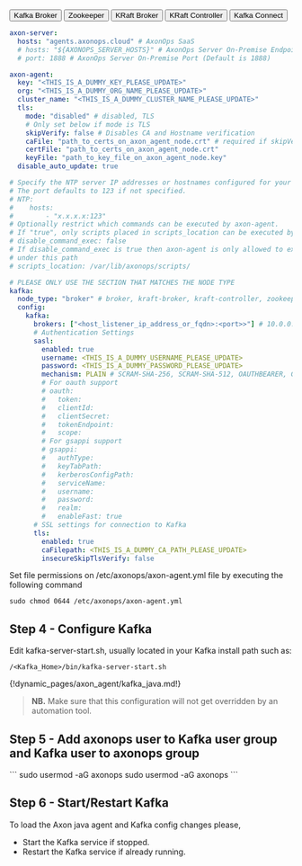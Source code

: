 <br/>
<br/>

<div class="w3-bar w3-light-grey">
  <button class="w3-bar-item w3-button tabSelected w3-grey" id="Broker" onclick="selectKafkaType(event,'Broker')">Kafka Broker</button>
  <button class="w3-bar-item w3-button tabSelected" id="Zookeeper" onclick="selectKafkaType(event,'Zookeeper')">Zookeeper</button>
  <button class="w3-bar-item w3-button tabSelected" id="KRaftBroker" onclick="selectKafkaType(event,'KRaftBroker')">KRaft Broker</button>
  <button class="w3-bar-item w3-button tabSelected" id="KRaftController" onclick="selectKafkaType(event,'KRaftController')">KRaft Controller</button>
  <button class="w3-bar-item w3-button tabSelected" id="Connect" onclick="selectKafkaType(event,'Connect')">Kafka Connect</button>
</div>
<div id="Broker" class="axon_kafka_dynamic_s1">

```yaml hl_lines="9"
axon-server:
  hosts: "agents.axonops.cloud" # AxonOps SaaS
  # hosts: "${AXONOPS_SERVER_HOSTS}" # AxonOps Server On-Premise Endpoint
  # port: 1888 # AxonOps Server On-Premise Port (Default is 1888)

axon-agent:
  key: "<THIS_IS_A_DUMMY_KEY_PLEASE_UPDATE>"
  org: "<THIS_IS_A_DUMMY_ORG_NAME_PLEASE_UPDATE>"
  cluster_name: "<THIS_IS_A_DUMMY_CLUSTER_NAME_PLEASE_UPDATE>"
  tls:
    mode: "disabled" # disabled, TLS
    # Only set below if mode is TLS
    skipVerify: false # Disables CA and Hostname verification
    caFile: "path_to_certs_on_axon_agent_node.crt" # required if skipVerify is not set and you are using a self-signed cert
    certFile: "path_to_certs_on_axon_agent_node.crt"
    keyFile: "path_to_key_file_on_axon_agent_node.key"
  disable_auto_update: true

# Specify the NTP server IP addresses or hostnames configured for your hosts
# The port defaults to 123 if not specified.
# NTP:
#    hosts:
#        - "x.x.x.x:123"
# Optionally restrict which commands can be executed by axon-agent.
# If "true", only scripts placed in scripts_location can be executed by axon-agent.
# disable_command_exec: false
# If disable_command_exec is true then axon-agent is only allowed to execute scripts
# under this path
# scripts_location: /var/lib/axonops/scripts/

# PLEASE ONLY USE THE SECTION THAT MATCHES THE NODE TYPE
kafka:
  node_type: "broker" # broker, kraft-broker, kraft-controller, zookeeper, connect
  config:
    kafka:
      brokers: ["<host_listener_ip_address_or_fqdn>:<port>>"] # 10.0.0.2:9092 or 10.20.30.40:9094 or this_is_my_server.domain.com:9093
      # Authentication Settings
      sasl:
        enabled: true
        username: <THIS_IS_A_DUMMY_USERNAME_PLEASE_UPDATE>
        password: <THIS_IS_A_DUMMY_PASSWORD_PLEASE_UPDATE>
        mechanism: PLAIN # SCRAM-SHA-256, SCRAM-SHA-512, OAUTHBEARER, GSSAPI
        # For oauth support
        # oauth:
        #   token:
        #   clientId:
        #   clientSecret:
        #   tokenEndpoint:
        #   scope:
        # For gsappi support
        # gsappi:
        #   authType:
        #   keyTabPath:
        #   kerberosConfigPath:
        #   serviceName:
        #   username:
        #   password:
        #   realm:
        #   enableFast: true
      # SSL settings for connection to Kafka
      tls:
        enabled: true
        caFilepath: <THIS_IS_A_DUMMY_CA_PATH_PLEASE_UPDATE>
        insecureSkipTlsVerify: false
```
</div>

<div id="Zookeeper" class="axon_kafka_dynamic_s1" style="display:none">

```yaml hl_lines="9"
axon-server:
  hosts: "agents.axonops.cloud" # AxonOps SaaS
  # hosts: "${AXONOPS_SERVER_HOSTS}" # AxonOps Server On-Premise Endpoint
  # port: 1888 # AxonOps Server On-Premise Port (Default is 1888)

axon-agent:
  key: "<THIS_IS_A_DUMMY_KEY_PLEASE_UPDATE>"
  org: "<THIS_IS_A_DUMMY_ORG_NAME_PLEASE_UPDATE>"
  cluster_name: "<THIS_IS_A_DUMMY_CLUSTER_NAME_PLEASE_UPDATE>"
  tls:
    mode: "disabled" # disabled, TLS
    # Only set below if mode is TLS
    skipVerify: false # Disables CA and Hostname verification
    caFile: "path_to_certs_on_axon_agent_node.crt" # required if skipVerify is not set and you are using a self-signed cert
    certFile: "path_to_certs_on_axon_agent_node.crt"
    keyFile: "path_to_key_file_on_axon_agent_node.key"
  disable_auto_update: true

# Specify the NTP server IP addresses or hostnames configured for your hosts
# The port defaults to 123 if not specified.
# NTP:
#    hosts:
#        - "x.x.x.x:123"
# Optionally restrict which commands can be executed by axon-agent.
# If "true", only scripts placed in scripts_location can be executed by axon-agent.
# disable_command_exec: false
# If disable_command_exec is true then axon-agent is only allowed to execute scripts
# under this path
# scripts_location: /var/lib/axonops/scripts/

kafka:
  node_type: "zookeeper" # broker, kraft-broker, kraft-controller, zookeeper, connect
  rack: "<EXAMPLE_COULD_BE_A_RACK_AZ_OR_REGION>"
  # Please do not change the below value for Zookeeper Nodes
  tier0:
    metrics:
      jvm_:
        - "java.lang:*"
      zk_:
        - "org.apache.ZooKeeperService:*"
```
</div>

<div id="KRaftBroker" class="axon_kafka_dynamic_s1" style="display:none">

```yaml hl_lines="9"
axon-server:
  hosts: "agents.axonops.cloud" # AxonOps SaaS
  # hosts: "${AXONOPS_SERVER_HOSTS}" # AxonOps Server On-Premise Endpoint
  # port: 1888 # AxonOps Server On-Premise Port (Default is 1888)

axon-agent:
  key: "<THIS_IS_A_DUMMY_KEY_PLEASE_UPDATE>"
  org: "<THIS_IS_A_DUMMY_ORG_NAME_PLEASE_UPDATE>"
  cluster_name: "<THIS_IS_A_DUMMY_CLUSTER_NAME_PLEASE_UPDATE>"
  tls:
    mode: "disabled" # disabled, TLS
    # Only set below if mode is TLS
    skipVerify: false # Disables CA and Hostname verification
    caFile: "path_to_certs_on_axon_agent_node.crt" # required if skipVerify is not set and you are using a self-signed cert
    certFile: "path_to_certs_on_axon_agent_node.crt"
    keyFile: "path_to_key_file_on_axon_agent_node.key"
  disable_auto_update: true

# Specify the NTP server IP addresses or hostnames configured for your hosts
# The port defaults to 123 if not specified.
# NTP:
#    hosts:
#        - "x.x.x.x:123"
# Optionally restrict which commands can be executed by axon-agent.
# If "true", only scripts placed in scripts_location can be executed by axon-agent.
# disable_command_exec: false
# If disable_command_exec is true then axon-agent is only allowed to execute scripts
# under this path
# scripts_location: /var/lib/axonops/scripts/

kafka:
  node_type: "kraft-broker" # broker, kraft-broker, kraft-controller, zookeeper, connect
  group: "testgroup"
  datacenter: "testdc"
  config:
    kafka: 
      brokers: ["<host_listener_ip_address_or_fqdn>:<port>>"] # 10.0.0.2:9092 or 10.20.30.40:9094 or this_is_my_server.domain.com:9093
      sasl:
        enabled: true
        username: <THIS_IS_A_DUMMY_USERNAME_PLEASE_UPDATE>
        password: <THIS_IS_A_DUMMY_PASSWORD_PLEASE_UPDATE>
        mechanism: PLAIN # SCRAM-SHA-256, SCRAM-SHA-512, OAUTHBEARER, GSSAPI
    connect:
      enabled: false
      clusters:
        - name: testconnectcluster
          url: "http://<host_listener_ip_address_or_fqdn>:<port>>" #Can be HTTP/HTTPS
  drift:
    enabled: false
    request_interval: 10s
    max_retries: 20
    startup:
      retry_interval: 5s
      max_interval: 1h
      multiplier: 1    
  streaming:
    enabled: true
  metrics:
    enabled: true
    request_interval: 5
```
</div>

<div id="KRaftController" class="axon_kafka_dynamic_s1" style="display:none">

```yaml hl_lines="9"
axon-server:
  hosts: "agents.axonops.cloud" # AxonOps SaaS
  # hosts: "${AXONOPS_SERVER_HOSTS}" # AxonOps Server On-Premise Endpoint
  # port: 1888 # AxonOps Server On-Premise Port (Default is 1888)

axon-agent:
  key: "<THIS_IS_A_DUMMY_KEY_PLEASE_UPDATE>"
  org: "<THIS_IS_A_DUMMY_ORG_NAME_PLEASE_UPDATE>"
  cluster_name: "<THIS_IS_A_DUMMY_CLUSTER_NAME_PLEASE_UPDATE>"
  tls:
    mode: "disabled" # disabled, TLS
    # Only set below if mode is TLS
    skipVerify: false # Disables CA and Hostname verification
    caFile: "path_to_certs_on_axon_agent_node.crt" # required if skipVerify is not set and you are using a self-signed cert
    certFile: "path_to_certs_on_axon_agent_node.crt"
    keyFile: "path_to_key_file_on_axon_agent_node.key"
  disable_auto_update: true

# Specify the NTP server IP addresses or hostnames configured for your hosts
# The port defaults to 123 if not specified.
# NTP:
#    hosts:
#        - "x.x.x.x:123"
# Optionally restrict which commands can be executed by axon-agent.
# If "true", only scripts placed in scripts_location can be executed by axon-agent.
# disable_command_exec: false
# If disable_command_exec is true then axon-agent is only allowed to execute scripts
# under this path
# scripts_location: /var/lib/axonops/scripts/

kafka:
  node_type: "kraft-controller" # broker, kraft-broker, kraft-controller, zookeeper, connect
  group: "testgroup"
  datacenter: "testdc"
  config:
    kafka: 
      brokers: ["<host_listener_ip_address_or_fqdn>:<port>>"] # 10.0.0.2:9092 or 10.20.30.40:9094 or this_is_my_server.domain.com:9093
      sasl:
        enabled: true
        username: <THIS_IS_A_DUMMY_USERNAME_PLEASE_UPDATE>
        password: <THIS_IS_A_DUMMY_PASSWORD_PLEASE_UPDATE>
        mechanism: PLAIN # SCRAM-SHA-256, SCRAM-SHA-512, OAUTHBEARER, GSSAPI
  metrics:
    enabled: true
    request_interval: 5
```
</div>

<div id="Connect" class="axon_kafka_dynamic_s1" style="display:none">

```yaml hl_lines="9"
axon-server:
  hosts: "agents.axonops.cloud" # AxonOps SaaS
  # hosts: "${AXONOPS_SERVER_HOSTS}" # AxonOps Server On-Premise Endpoint
  # port: 1888 # AxonOps Server On-Premise Port (Default is 1888)

axon-agent:
  key: "<THIS_IS_A_DUMMY_KEY_PLEASE_UPDATE>"
  org: "<THIS_IS_A_DUMMY_ORG_NAME_PLEASE_UPDATE>"
  cluster_name: "<THIS_IS_A_DUMMY_CLUSTER_NAME_PLEASE_UPDATE>"
  tls:
    mode: "disabled" # disabled, TLS
    # Only set below if mode is TLS
    skipVerify: false # Disables CA and Hostname verification
    caFile: "path_to_certs_on_axon_agent_node.crt" # required if skipVerify is not set and you are using a self-signed cert
    certFile: "path_to_certs_on_axon_agent_node.crt"
    keyFile: "path_to_key_file_on_axon_agent_node.key"
  disable_auto_update: true

# Specify the NTP server IP addresses or hostnames configured for your hosts
# The port defaults to 123 if not specified.
# NTP:
#    hosts:
#        - "x.x.x.x:123"
# Optionally restrict which commands can be executed by axon-agent.
# If "true", only scripts placed in scripts_location can be executed by axon-agent.
# disable_command_exec: false
# If disable_command_exec is true then axon-agent is only allowed to execute scripts
# under this path
# scripts_location: /var/lib/axonops/scripts/

kafka:
  node_type: "connect" # broker, kraft-broker, kraft-controller, zookeeper, connect
  group: "testgroup"
  datacenter: "testdc"
  rack: "testrack"
  config:
    connect:
      enabled: true
      clusters:
        - name: testconnectcluster
          url: "http://<host_listener_ip_address_or_fqdn>:<port>>" #Can be HTTP/HTTPS
```
</div>

<!-- Set the Axon-Agent File Permissions -->
Set file permissions on /etc/axonops/axon-agent.yml file by executing the following command

```
sudo chmod 0644 /etc/axonops/axon-agent.yml
```
<!-- Step 4 -->
<div id="Broker" class="axon_kafka_dynamic_s2">
<h2>Step 4 - Configure Kafka</h2>

Edit kafka-server-start.sh, usually located in your Kafka install path such as: 

<p><code>/&lt;Kafka_Home&gt;/bin/kafka-server-start.sh</code></p>
</div>

<div id="Zookeeper" class="axon_kafka_dynamic_s2" style="display:none">
<h2>Step 4 - Configure Zookeeper</h2>

Edit zookeeper-server-start.sh, usually located in your Zookeeper install path such as: 

<p><code>/&lt;Zookeeper_Home&gt;/bin/zookeeper-server-start.sh</code></p>
</div>

<div id="KRaftBroker" class="axon_kafka_dynamic_s2" style="display:none">
<h2>Step 4 - Configure KRaft Broker</h2>

Edit kafka-server-start.sh, usually located in your Kafka install path such as: 

<p><code>/&lt;Kafka_Home&gt;/bin/kafka-server-start.sh</code></p>
</div>

<div id="KRaftController" class="axon_kafka_dynamic_s2" style="display:none">
<h2>Step 4 - Configure KRaft Controller</h2>

Edit kafka-server-start.sh, usually located in your Kafka install path such as: 

<p><code>/&lt;Kafka_Home&gt;/bin/kafka-server-start.sh</code></p>
</div>

<div id="Connect" class="axon_kafka_dynamic_s2" style="display:none">
<h2>Step 4 - Configure Connect</h2>

Edit connect-distributed.sh, usually located in your Kafka install path such as: 

<p><code>/&lt;Kafka_Home&gt;/bin/connect-distributed.sh </code></p>
</div>
<!-- Load Dynamic Java section -->
{!dynamic_pages/axon_agent/kafka_java.md!}
<!-- Step 4 end -->
<blockquote>
<p><strong>NB.</strong> Make sure that this configuration will not get overridden by an automation tool.</p>
</blockquote>

 <!-- Step 5 to 6 -->
<div id="Broker" class="axon_kafka_dynamic_s5">
<h2>Step 5 - Add axonops user to Kafka user group and Kafka user to axonops group</h2>
```
sudo usermod -aG <your_kafka_group> axonops
sudo usermod -aG axonops <your_kafka_user>
```

<h2>Step 6 - Start/Restart Kafka</h2>

To load the Axon java agent and Kafka config changes please,

<ul>
<li>Start the Kafka service if stopped. </li>
<li>Restart the Kafka service if already running.</li>
</ul>
</div>

<div id="Zookeeper" class="axon_kafka_dynamic_s5" style="display:none">
<h2>Step 5 - Add axonops user to Zookeeper user group and Zookeeper user to axonops group</h2>
```
sudo usermod -aG <your_zookeeper_group> axonops
sudo usermod -aG axonops <your_zookeeper_user>
```

<h2>Step 6 - Start/Restart Zookeeper</h2>

To load the Axon java agent and Zookeeper config changes please,

<ul>
<li>Start the Zookeeper service if stopped. </li>
<li>Restart the Zookeeper service if already running.</li>
</ul>
</div>

<div id="KRaftBroker" class="axon_kafka_dynamic_s5" style="display:none">
<h2>Step 5 - Add axonops user to KRaft Broker user group and KRaft Broker user to axonops group</h2>
```
sudo usermod -aG <your_kraft_group> axonops
sudo usermod -aG axonops <your_kraft_user>
```

<h2>Step 6 - Start/Restart KRaft Broker</h2>

To load the Axon java agent and Kafka KRaft config changes please,

<ul>
<li>Start the Kafka KRaft service if stopped. </li>
<li>Restart the Kafka KRaft service if already running.</li>
</ul>
</div>

<div id="KRaftController" class="axon_kafka_dynamic_s5" style="display:none">
<h2>Step 5 - Add axonops user to KRaft Controller user group and KRaft Controller user to axonops group</h2>
```
sudo usermod -aG <your_kraft_group> axonops
sudo usermod -aG axonops <your_kraft_user>
```

<h2>Step 6 - Start/Restart KRaft Controller</h2>

To load the Axon java agent and Kafka KRaft config changes please,

<ul>
<li>Start the Kafka KRaft service if stopped. </li>
<li>Restart the Kafka KRaft service if already running.</li>
</ul>
</div>

<div id="Connect" class="axon_kafka_dynamic_s5" style="display:none">
<h2>Step 5 - Add axonops user to Kafka Connect user group and Kafka Connect user to axonops group</h2>
```
sudo usermod -aG <your_connect_group> axonops
sudo usermod -aG axonops <your_connect_user>
```

<h2>Step 6 - Start/Restart Kafka Connect</h2>

To load the Axon java agent and Kafka Connect config changes please,

<ul>
<li>Start the Kafka Connect service if stopped. </li>
<li>Restart the Kafka Connect service if already running.</li>
</ul>
</div>

